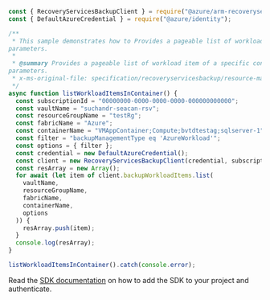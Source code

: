 ```javascript
const { RecoveryServicesBackupClient } = require("@azure/arm-recoveryservicesbackup");
const { DefaultAzureCredential } = require("@azure/identity");

/**
 * This sample demonstrates how to Provides a pageable list of workload item of a specific container according to the query filter and the pagination
parameters.
 *
 * @summary Provides a pageable list of workload item of a specific container according to the query filter and the pagination
parameters.
 * x-ms-original-file: specification/recoveryservicesbackup/resource-manager/Microsoft.RecoveryServices/stable/2022-03-01/examples/AzureWorkload/BackupWorkloadItems_List.json
 */
async function listWorkloadItemsInContainer() {
  const subscriptionId = "00000000-0000-0000-0000-000000000000";
  const vaultName = "suchandr-seacan-rsv";
  const resourceGroupName = "testRg";
  const fabricName = "Azure";
  const containerName = "VMAppContainer;Compute;bvtdtestag;sqlserver-1";
  const filter = "backupManagementType eq 'AzureWorkload'";
  const options = { filter };
  const credential = new DefaultAzureCredential();
  const client = new RecoveryServicesBackupClient(credential, subscriptionId);
  const resArray = new Array();
  for await (let item of client.backupWorkloadItems.list(
    vaultName,
    resourceGroupName,
    fabricName,
    containerName,
    options
  )) {
    resArray.push(item);
  }
  console.log(resArray);
}

listWorkloadItemsInContainer().catch(console.error);
```

Read the [SDK documentation](https://github.com/Azure/azure-sdk-for-js/blob/%40azure%2Farm-recoveryservicesbackup_9.0.0/sdk/recoveryservicesbackup/arm-recoveryservicesbackup/README.md) on how to add the SDK to your project and authenticate.
